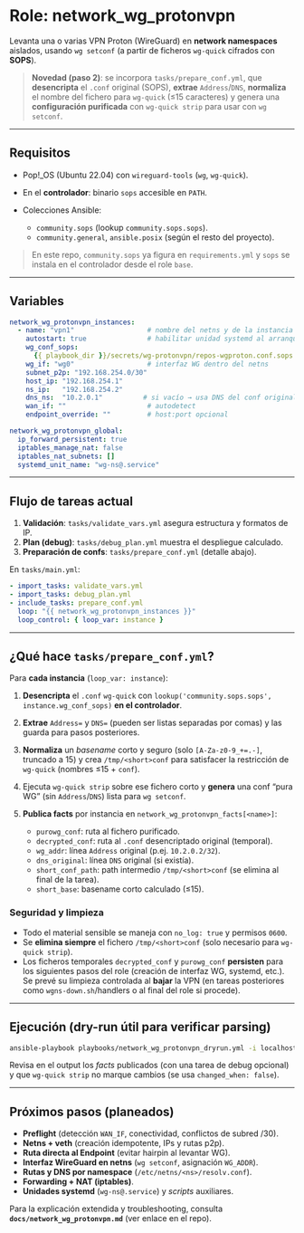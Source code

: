 # Role: network\_wg\_protonvpn

Levanta una o varias VPN Proton (WireGuard) en **network namespaces** aislados, usando `wg setconf` (a partir de ficheros `wg-quick` cifrados con **SOPS**).

> **Novedad (paso 2)**: se incorpora `tasks/prepare_conf.yml`, que **desencripta** el `.conf` original (SOPS), **extrae** `Address`/`DNS`, **normaliza** el nombre del fichero para `wg-quick` (≤15 caracteres) y genera una **configuración purificada** con `wg-quick strip` para usar con `wg setconf`.

---

## Requisitos

* Pop!\_OS (Ubuntu 22.04) con `wireguard-tools` (`wg`, `wg-quick`).
* En el **controlador**: binario `sops` accesible en `PATH`.
* Colecciones Ansible:

  * `community.sops` (lookup `community.sops.sops`).
  * `community.general`, `ansible.posix` (según el resto del proyecto).

> En este repo, `community.sops` ya figura en `requirements.yml` y `sops` se instala en el controlador desde el role `base`.

---

## Variables

```yaml
network_wg_protonvpn_instances:
  - name: "vpn1"                  # nombre del netns y de la instancia
    autostart: true               # habilitar unidad systemd al arranque
    wg_conf_sops:
      {{ playbook_dir }}/secrets/wg-protonvpn/repos-wgproton.conf.sops.yaml
    wg_if: "wg0"                  # interfaz WG dentro del netns
    subnet_p2p: "192.168.254.0/30"
    host_ip: "192.168.254.1"
    ns_ip:   "192.168.254.2"
    dns_ns:  "10.2.0.1"          # si vacío → usa DNS del conf original
    wan_if: ""                    # autodetect
    endpoint_override: ""         # host:port opcional

network_wg_protonvpn_global:
  ip_forward_persistent: true
  iptables_manage_nat: false
  iptables_nat_subnets: []
  systemd_unit_name: "wg-ns@.service"
```

---

## Flujo de tareas actual

1. **Validación**: `tasks/validate_vars.yml` asegura estructura y formatos de IP.
2. **Plan (debug)**: `tasks/debug_plan.yml` muestra el despliegue calculado.
3. **Preparación de confs**: `tasks/prepare_conf.yml` (detalle abajo).

En `tasks/main.yml`:

```yaml
- import_tasks: validate_vars.yml
- import_tasks: debug_plan.yml
- include_tasks: prepare_conf.yml
  loop: "{{ network_wg_protonvpn_instances }}"
  loop_control: { loop_var: instance }
```

---

## ¿Qué hace `tasks/prepare_conf.yml`?

Para **cada instancia** (`loop_var: instance`):

1. **Desencripta** el `.conf` `wg-quick` con `lookup('community.sops.sops', instance.wg_conf_sops)` **en el controlador**.
2. **Extrae** `Address=` y `DNS=` (pueden ser listas separadas por comas) y las guarda para pasos posteriores.
3. **Normaliza** un *basename* corto y seguro (solo `[A-Za-z0-9_+=.-]`, truncado a 15) y crea `/tmp/<short>conf` para satisfacer la restricción de `wg-quick` (nombres ≤15 + `conf`).
4. Ejecuta `wg-quick strip` sobre ese fichero corto y **genera** una conf “pura WG” (sin `Address`/`DNS`) lista para `wg setconf`.
5. **Publica facts** por instancia en `network_wg_protonvpn_facts[<name>]`:

   * `purowg_conf`: ruta al fichero purificado.
   * `decrypted_conf`: ruta al `.conf` desencriptado original (temporal).
   * `wg_addr`: línea `Address` original (p.ej. `10.2.0.2/32`).
   * `dns_original`: línea `DNS` original (si existía).
   * `short_conf_path`: path intermedio `/tmp/<short>conf` (se elimina al final de la tarea).
   * `short_base`: basename corto calculado (≤15).

### Seguridad y limpieza

* Todo el material sensible se maneja con `no_log: true` y permisos `0600`.
* Se **elimina siempre** el fichero `/tmp/<short>conf` (solo necesario para `wg-quick strip`).
* Los ficheros temporales `decrypted_conf` y `purowg_conf` **persisten** para los siguientes pasos del role (creación de interfaz WG, systemd, etc.). Se prevé su limpieza controlada al **bajar** la VPN (en tareas posteriores como `wgns-down.sh`/handlers o al final del role si procede).

---

## Ejecución (dry-run útil para verificar parsing)

```bash
ansible-playbook playbooks/network_wg_protonvpn_dryrun.yml -i localhost,
```

Revisa en el output los *facts* publicados (con una tarea de debug opcional) y que `wg-quick strip` no marque cambios (se usa `changed_when: false`).

---

## Próximos pasos (planeados)

* **Preflight** (detección `WAN_IF`, conectividad, conflictos de subred /30).
* **Netns + veth** (creación idempotente, IPs y rutas p2p).
* **Ruta directa al Endpoint** (evitar hairpin al levantar WG).
* **Interfaz WireGuard en netns** (`wg setconf`, asignación `WG_ADDR`).
* **Rutas y DNS por namespace** (`/etc/netns/<ns>/resolv.conf`).
* **Forwarding + NAT (iptables)**.
* **Unidades systemd** (`wg-ns@.service`) y *scripts* auxiliares.

Para la explicación extendida y troubleshooting, consulta **`docs/network_wg_protonvpn.md`** (ver enlace en el repo).
